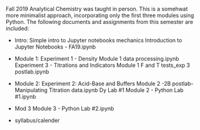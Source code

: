 Fall 2019 Analytical Chemistry was taught in person. This is a somehwat more minimalist approach, incorporating only the first three modules using Python.
The following documents and assignments from this semester are included:
* Intro: Simple intro to Jupyter notebooks mechanics
Introduction to Jupyter Notebooks - FA19.ipynb
* Module 1: 
Experiment 1 - Density 
Module 1 data processing.ipynb
Experiment 3 - Titrations and Indicators
Module 1 F and T tests_exp 3 postlab.ipynb
* Module 2:
Experiment 2: Acid-Base and Buffers
Module 2 -2B postlab-Manipulating Titration data.ipynb
Dy Lab #1
Module 2 - Python Lab #1.ipynb
* Mod 3
Module 3 - Python Lab #2.ipynb

* syllabus/calender 


